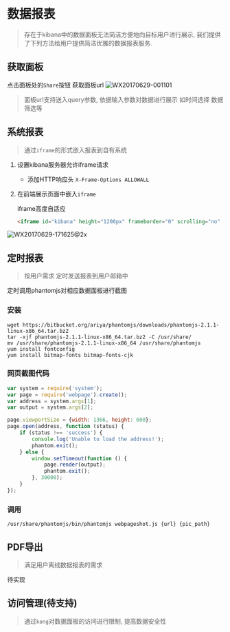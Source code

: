 # 数据报表

> 存在于kibana中的数据面板无法简洁方便地向目标用户进行展示, 我们提供了下列方法给用户提供简洁优雅的数据报表服务.

## 获取面板

点击面板处的`Share`按钮  获取面板url
![WX20170629-001101](https://ws3.sinaimg.cn/large/006tKfTcly1fh1dvhr8dtj31fr09qjva.jpg)

> 面板url支持送入query参数, 依据输入参数对数据进行展示 如时间选择 数据筛选等 

## 系统报表

> 通过`iframe`的形式嵌入报表到自有系统

1. 设置kibana服务器允许iframe请求

   - 添加HTTP响应头 `X-Frame-Options ALLOWALL`

2. 在前端展示页面中嵌入`iframe`

   iframe高度自适应

   ```html
   <iframe id="kibana" height="1200px" frameborder="0" scrolling="no" marginheight="0" marginwidth="0" width="100%" src="<?=$url?>"></iframe>
   ```

![WX20170629-171625@2x](https://ws4.sinaimg.cn/large/006tNc79ly1fh29ieojwsj31kw10zq8b.jpg)

## 定时报表

> 按用户需求 定时发送报表到用户邮箱中

定时调用phantomjs对相应数据面板进行截图 

### 安装

```shell
wget https://bitbucket.org/ariya/phantomjs/downloads/phantomjs-2.1.1-linux-x86_64.tar.bz2
tar -xjf phantomjs-2.1.1-linux-x86_64.tar.bz2 -C /usr/share/
mv /usr/share/phantomjs-2.1.1-linux-x86_64 /usr/share/phantomjs
yum install fontconfig
yum install bitmap-fonts bitmap-fonts-cjk
```

### 网页截图代码

```javascript
var system = require('system');
var page = require('webpage').create();
var address = system.args[1];
var output = system.args[2];

page.viewportSize = {width: 1366, height: 600};
page.open(address, function (status) {
    if (status !== 'success') {
        console.log('Unable to load the address!');
        phantom.exit();
    } else {
        window.setTimeout(function () {
            page.render(output);
            phantom.exit();
        }, 30000);
    }
});
```

### 调用

```shell
/usr/share/phantomjs/bin/phantomjs webpageshot.js {url} {pic_path}
```

## PDF导出

> 满足用户离线数据报表的需求

待实现

## 访问管理(待支持)

> 通过`kong`对数据面板的访问进行限制, 提高数据安全性
